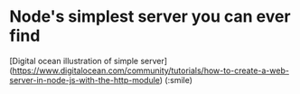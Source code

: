 # Node's simplest server you can ever find

[Digital ocean illustration of simple server] (https://www.digitalocean.com/community/tutorials/how-to-create-a-web-server-in-node-js-with-the-http-module) (:smile)
